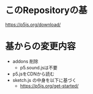 # このRepositoryの基
https://p5js.org/download/

# 基からの変更内容
- addons 削除
  - p5.sound.jsは不要
- p5.jsをCDNから読む
- sketch.js の中身を以下に基づく
  - https://p5js.org/get-started/
